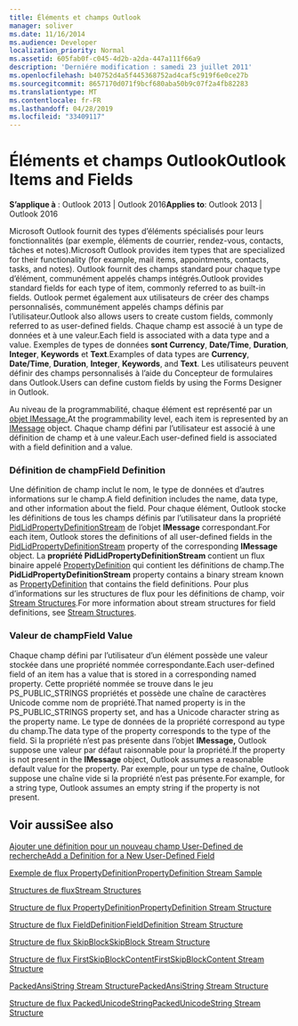 ```yaml
---
title: Éléments et champs Outlook
manager: soliver
ms.date: 11/16/2014
ms.audience: Developer
localization_priority: Normal
ms.assetid: 605fab0f-c045-4d2b-a2da-447a111f66a9
description: 'Derniére modification : samedi 23 juillet 2011'
ms.openlocfilehash: b40752d4a5f445368752ad4caf5c919f6e0ce27b
ms.sourcegitcommit: 8657170d071f9bcf680aba50b9c07f2a4fb82283
ms.translationtype: MT
ms.contentlocale: fr-FR
ms.lasthandoff: 04/28/2019
ms.locfileid: "33409117"
---
```

# <a name="outlook-items-and-fields"></a><span data-ttu-id="09d9f-103">Éléments et champs Outlook</span><span class="sxs-lookup"><span data-stu-id="09d9f-103">Outlook Items and Fields</span></span>

  
  
<span data-ttu-id="09d9f-104">**S’applique à** : Outlook 2013 | Outlook 2016</span><span class="sxs-lookup"><span data-stu-id="09d9f-104">**Applies to**: Outlook 2013 | Outlook 2016</span></span> 
  
<span data-ttu-id="09d9f-105">Microsoft Outlook fournit des types d’éléments spécialisés pour leurs fonctionnalités (par exemple, éléments de courrier, rendez-vous, contacts, tâches et notes).</span><span class="sxs-lookup"><span data-stu-id="09d9f-105">Microsoft Outlook provides item types that are specialized for their functionality (for example, mail items, appointments, contacts, tasks, and notes).</span></span> <span data-ttu-id="09d9f-106">Outlook fournit des champs standard pour chaque type d’élément, communément appelés champs intégrés.</span><span class="sxs-lookup"><span data-stu-id="09d9f-106">Outlook provides standard fields for each type of item, commonly referred to as built-in fields.</span></span> <span data-ttu-id="09d9f-107">Outlook permet également aux utilisateurs de créer des champs personnalisés, communément appelés champs définis par l’utilisateur.</span><span class="sxs-lookup"><span data-stu-id="09d9f-107">Outlook also allows users to create custom fields, commonly referred to as user-defined fields.</span></span> <span data-ttu-id="09d9f-108">Chaque champ est associé à un type de données et à une valeur.</span><span class="sxs-lookup"><span data-stu-id="09d9f-108">Each field is associated with a data type and a value.</span></span> <span data-ttu-id="09d9f-109">Exemples de types de données **sont Currency**, **Date/Time**, **Duration**, **Integer**, **Keywords** et **Text**.</span><span class="sxs-lookup"><span data-stu-id="09d9f-109">Examples of data types are **Currency**, **Date/Time**, **Duration**, **Integer**, **Keywords**, and **Text**.</span></span> <span data-ttu-id="09d9f-110">Les utilisateurs peuvent définir des champs personnalisés à l’aide du Concepteur de formulaires dans Outlook.</span><span class="sxs-lookup"><span data-stu-id="09d9f-110">Users can define custom fields by using the Forms Designer in Outlook.</span></span>
  
<span data-ttu-id="09d9f-111">Au niveau de la programmabilité, chaque élément est représenté par un [objet IMessage.](imessageimapiprop.md)</span><span class="sxs-lookup"><span data-stu-id="09d9f-111">At the programmability level, each item is represented by an [IMessage](imessageimapiprop.md) object.</span></span> <span data-ttu-id="09d9f-112">Chaque champ défini par l’utilisateur est associé à une définition de champ et à une valeur.</span><span class="sxs-lookup"><span data-stu-id="09d9f-112">Each user-defined field is associated with a field definition and a value.</span></span> 
  
### <a name="field-definition"></a><span data-ttu-id="09d9f-113">Définition de champ</span><span class="sxs-lookup"><span data-stu-id="09d9f-113">Field Definition</span></span>

<span data-ttu-id="09d9f-114">Une définition de champ inclut le nom, le type de données et d’autres informations sur le champ.</span><span class="sxs-lookup"><span data-stu-id="09d9f-114">A field definition includes the name, data type, and other information about the field.</span></span> <span data-ttu-id="09d9f-115">Pour chaque élément, Outlook stocke les définitions de tous les champs définis par l’utilisateur dans la propriété [PidLidPropertyDefinitionStream](pidlidpropertydefinitionstream-canonical-property.md) de l’objet **IMessage** correspondant.</span><span class="sxs-lookup"><span data-stu-id="09d9f-115">For each item, Outlook stores the definitions of all user-defined fields in the [PidLidPropertyDefinitionStream](pidlidpropertydefinitionstream-canonical-property.md) property of the corresponding **IMessage** object.</span></span> <span data-ttu-id="09d9f-116">La **propriété PidLidPropertyDefinitionStream** contient un flux binaire appelé [PropertyDefinition](propertydefinition-stream-structure.md) qui contient les définitions de champ.</span><span class="sxs-lookup"><span data-stu-id="09d9f-116">The **PidLidPropertyDefinitionStream** property contains a binary stream known as [PropertyDefinition](propertydefinition-stream-structure.md) that contains the field definitions.</span></span> <span data-ttu-id="09d9f-117">Pour plus d’informations sur les structures de flux pour les définitions de champ, voir [Stream Structures](stream-structures.md).</span><span class="sxs-lookup"><span data-stu-id="09d9f-117">For more information about stream structures for field definitions, see [Stream Structures](stream-structures.md).</span></span>
  
### <a name="field-value"></a><span data-ttu-id="09d9f-118">Valeur de champ</span><span class="sxs-lookup"><span data-stu-id="09d9f-118">Field Value</span></span>

<span data-ttu-id="09d9f-119">Chaque champ défini par l’utilisateur d’un élément possède une valeur stockée dans une propriété nommée correspondante.</span><span class="sxs-lookup"><span data-stu-id="09d9f-119">Each user-defined field of an item has a value that is stored in a corresponding named property.</span></span> <span data-ttu-id="09d9f-120">Cette propriété nommée se trouve dans le jeu PS_PUBLIC_STRINGS propriétés et possède une chaîne de caractères Unicode comme nom de propriété.</span><span class="sxs-lookup"><span data-stu-id="09d9f-120">That named property is in the PS_PUBLIC_STRINGS property set, and has a Unicode character string as the property name.</span></span> <span data-ttu-id="09d9f-121">Le type de données de la propriété correspond au type du champ.</span><span class="sxs-lookup"><span data-stu-id="09d9f-121">The data type of the property corresponds to the type of the field.</span></span> <span data-ttu-id="09d9f-122">Si la propriété n’est pas présente dans l’objet **IMessage,** Outlook suppose une valeur par défaut raisonnable pour la propriété.</span><span class="sxs-lookup"><span data-stu-id="09d9f-122">If the property is not present in the **IMessage** object, Outlook assumes a reasonable default value for the property.</span></span> <span data-ttu-id="09d9f-123">Par exemple, pour un type de chaîne, Outlook suppose une chaîne vide si la propriété n’est pas présente.</span><span class="sxs-lookup"><span data-stu-id="09d9f-123">For example, for a string type, Outlook assumes an empty string if the property is not present.</span></span> 
  
## <a name="see-also"></a><span data-ttu-id="09d9f-124">Voir aussi</span><span class="sxs-lookup"><span data-stu-id="09d9f-124">See also</span></span>



[<span data-ttu-id="09d9f-125">Ajouter une définition pour un nouveau champ User-Defined de recherche</span><span class="sxs-lookup"><span data-stu-id="09d9f-125">Add a Definition for a New User-Defined Field</span></span>](how-to-add-a-definition-for-a-new-user-defined-field.md)
  
[<span data-ttu-id="09d9f-126">Exemple de flux PropertyDefinition</span><span class="sxs-lookup"><span data-stu-id="09d9f-126">PropertyDefinition Stream Sample</span></span>](propertydefinition-stream-sample.md)
  
[<span data-ttu-id="09d9f-127">Structures de flux</span><span class="sxs-lookup"><span data-stu-id="09d9f-127">Stream Structures</span></span>](stream-structures.md)
  
[<span data-ttu-id="09d9f-128">Structure de flux PropertyDefinition</span><span class="sxs-lookup"><span data-stu-id="09d9f-128">PropertyDefinition Stream Structure</span></span>](propertydefinition-stream-structure.md)
  
[<span data-ttu-id="09d9f-129">Structure de flux FieldDefinition</span><span class="sxs-lookup"><span data-stu-id="09d9f-129">FieldDefinition Stream Structure</span></span>](fielddefinition-stream-structure.md)
  
[<span data-ttu-id="09d9f-130">Structure de flux SkipBlock</span><span class="sxs-lookup"><span data-stu-id="09d9f-130">SkipBlock Stream Structure</span></span>](skipblock-stream-structure.md)
  
[<span data-ttu-id="09d9f-131">Structure de flux FirstSkipBlockContent</span><span class="sxs-lookup"><span data-stu-id="09d9f-131">FirstSkipBlockContent Stream Structure</span></span>](firstskipblockcontent-stream-structure.md)
  
[<span data-ttu-id="09d9f-132">PackedAnsiString Stream Structure</span><span class="sxs-lookup"><span data-stu-id="09d9f-132">PackedAnsiString Stream Structure</span></span>](packedansistring-stream-structure.md)
  
[<span data-ttu-id="09d9f-133">Structure de flux PackedUnicodeString</span><span class="sxs-lookup"><span data-stu-id="09d9f-133">PackedUnicodeString Stream Structure</span></span>](packedunicodestring-stream-structure.md)

